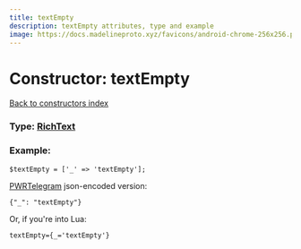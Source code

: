 ```yaml
---
title: textEmpty
description: textEmpty attributes, type and example
image: https://docs.madelineproto.xyz/favicons/android-chrome-256x256.png
---
```

# Constructor: textEmpty  
[Back to constructors index](index.md)






### Type: [RichText](../types/RichText.md)


### Example:

```
$textEmpty = ['_' => 'textEmpty'];
```  

[PWRTelegram](https://pwrtelegram.xyz) json-encoded version:

```
{"_": "textEmpty"}
```


Or, if you're into Lua:  


```
textEmpty={_='textEmpty'}

```


